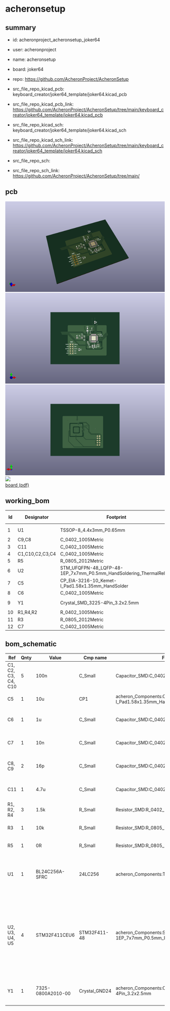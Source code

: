 # acheronsetup
 
## summary 
* id: acheronproject_acheronsetup_joker64
* user: acheronproject
* name: acheronsetup
* board: joker64
* repo: https://github.com/AcheronProject/AcheronSetup
* src_file_repo_kicad_pcb: keyboard_creator/joker64_template/joker64.kicad_pcb
* src_file_repo_kicad_pcb_link: https://github.com/AcheronProject/AcheronSetup/tree/main/keyboard_creator/joker64_template/joker64.kicad_pcb
* src_file_repo_kicad_sch: keyboard_creator/joker64_template/joker64.kicad_sch
* src_file_repo_kicad_sch_link: https://github.com/AcheronProject/AcheronSetup/tree/main/keyboard_creator/joker64_template/joker64.kicad_sch

* src_file_repo_sch: 
* src_file_repo_sch_link: https://github.com/AcheronProject/AcheronSetup/tree/main/


## pcb  
![](working_3d_600.png) 
![](working_3d_front_600.png)  
![](working_3d_back_600.png)  
![](working_600.png)  
[board (pdf)](working.pdf)  

## working_bom
| Id | Designator | Footprint | Quantity | Designation | Supplier and ref |  | None | 
| --- | --- | --- | --- | --- | --- | --- | --- | 
| 1 | U1 | TSSOP-8_4.4x3mm_P0.65mm | 1 | BL24C256A-SFRC |  |  | [''] | 
| 2 | C9,C8 | C_0402_1005Metric | 2 | 16p |  |  | [''] | 
| 3 | C11 | C_0402_1005Metric | 1 | 4.7u |  |  | [''] | 
| 4 | C1,C10,C2,C3,C4 | C_0402_1005Metric | 5 | 100n |  |  | [''] | 
| 5 | R5 | R_0805_2012Metric | 1 | 0R |  |  | [''] | 
| 6 | U2 | STM_UFQFPN-48_LQFP-48-1EP_7x7mm_P0.5mm_HandSoldering_ThermalReliefs | 1 | STM32F411CEU6 |  |  | [''] | 
| 7 | C5 | CP_EIA-3216-10_Kemet-I_Pad1.58x1.35mm_HandSolder | 1 | 10u |  |  | [''] | 
| 8 | C6 | C_0402_1005Metric | 1 | 1u |  |  | [''] | 
| 9 | Y1 | Crystal_SMD_3225-4Pin_3.2x2.5mm | 1 | 7325-0800A2010-00 |  |  | [''] | 
| 10 | R1,R4,R2 | R_0402_1005Metric | 3 | 1.5k |  |  | [''] | 
| 11 | R3 | R_0805_2012Metric | 1 | 10k |  |  | [''] | 
| 12 | C7 | C_0402_1005Metric | 1 | 10n |  |  | [''] | 


## bom_schematic
| Ref | Qnty | Value | Cmp name | Footprint | Description | Vendor | DNP | 
| --- | --- | --- | --- | --- | --- | --- | --- | 
| C1, C2, C3, C4, C10 | 5 | 100n | C_Small | Capacitor_SMD:C_0402_1005Metric | Unpolarized capacitor, small symbol |  |  | 
| C5 | 1 | 10u | CP1 | acheron_Components:CP_EIA-3216-10_Kemet-I_Pad1.58x1.35mm_HandSolder | Polarized capacitor, US symbol |  |  | 
| C6 | 1 | 1u | C_Small | Capacitor_SMD:C_0402_1005Metric | Unpolarized capacitor, small symbol |  |  | 
| C7 | 1 | 10n | C_Small | Capacitor_SMD:C_0402_1005Metric | Unpolarized capacitor, small symbol |  |  | 
| C8, C9 | 2 | 16p | C_Small | Capacitor_SMD:C_0402_1005Metric | Unpolarized capacitor, small symbol |  |  | 
| C11 | 1 | 4.7u | C_Small | Capacitor_SMD:C_0402_1005Metric | Unpolarized capacitor, small symbol |  |  | 
| R1, R2, R4 | 3 | 1.5k | R_Small | Resistor_SMD:R_0402_1005Metric | Resistor, small symbol |  |  | 
| R3 | 1 | 10k | R_Small | Resistor_SMD:R_0805_2012Metric | Resistor, small symbol |  |  | 
| R5 | 1 | 0R | R_Small | Resistor_SMD:R_0805_2012Metric | Resistor, small symbol |  |  | 
| U1 | 1 | BL24C256A-SFRC | 24LC256 | acheron_Components:TSSOP-8_4.4x3mm_P0.65mm | I2C Serial EEPROM, 256Kb, DIP-8/SOIC-8/TSSOP-8/DFN-8 |  |  | 
| U2, U3, U4, U5 | 4 | STM32F411CEU6 | STM32F411-48 | acheron_Components:STM_UFQFPN-48_LQFP-48-1EP_7x7mm_P0.5mm_HandSoldering_ThermalReliefs | UFQFPN-48 Arm® Cortex®-M4 32bits MCU+FPU, 125 DMIPS, 512KB Flash,   128KB RAM, USB OTG FS, 11 TIMs, 1 ADC, 13 comm. interfaces |  |  | 
| Y1 | 1 | 7325-0800A2010-00 | Crystal_GND24 | acheron_Components:Crystal_SMD_3225-4Pin_3.2x2.5mm | Four pin crystal, GND on pins 2 and 4 |  |  | 



